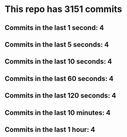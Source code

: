 # This repo has 3151 commits

## Commits in the last 1 second: 4
## Commits in the last 5 seconds: 4
## Commits in the last 10 seconds: 4
## Commits in the last 60 seconds: 4
## Commits in the last 120 seconds: 4
## Commits in the last 10 minutes: 4
## Commits in the last 1 hour: 4
